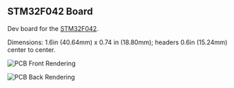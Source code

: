 ## STM32F042 Board

Dev board for the
[STM32F042](https://www.st.com/resource/en/datasheet/stm32f042c4.pdf).

Dimensions: 1.6in (40.64mm) x 0.74 in (18.80mm); headers 0.6in (15.24mm) center to center.

![PCB Front Rendering](front.png)

![PCB Back Rendering](back.png)


